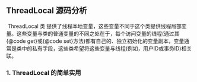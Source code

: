 ## ThreadLocal 源码分析

​      ThreadLocal 类 提供了线程本地变量，这些变量不同于这个类提供线程局部变量。这些变量与类的普通变量的不同之处在于，每个访问变量的线程(通过其{@code get}或{@code set}方法)都有自己的、独立初始化的变量副本，变量通常是类中的私有字段，这些类希望将这些变量与线程(例如，用户ID或事务ID)相关联。



### 1.  ThreadLocal 的简单实用



​     

